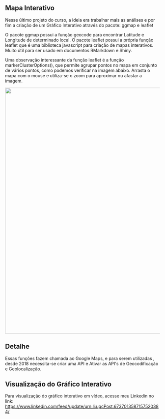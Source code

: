## Mapa Interativo

Nesse último projeto do curso, a ideia era trabalhar mais as análises e por fim a criação de um Gráfico Interativo através do pacote:
ggmap e leaflet

O pacote ggmap possui a função geocode para encontrar Latitude e Longitude de determinado local.
O pacote leaflet possui a própria função leaflet que é uma biblioteca javascript para criação de mapas interativos. 
Muito útil para ser usado em documentos RMarkdown e Shiny.

Uma observação interessante da função leaflet é a função markerClusterOptions(), que permite agrupar pontos no mapa em conjunto de vários pontos, como podemos verificar na imagem abaixo.
Arrasta o mapa com o mouse e utiliza-se o zoom para aproximar ou afastar a imagem.

<center><img src="https://user-images.githubusercontent.com/61481422/100102632-a40d8200-2e42-11eb-9f1a-149eb11af45b.jpg" alt="" width="800"></center>

## Detalhe
Essas funções fazem chamada ao Google Maps, e para serem utilizadas , desde 2018 necessita-se criar uma API e Ativar as API's de Geocodificação e Geolocalização.

## Visualização do Gráfico Interativo
Para visualização do gráfico interativo em vídeo, acesse meu Linkedin no link: https://www.linkedin.com/feed/update/urn:li:ugcPost:6737013587157520384/
